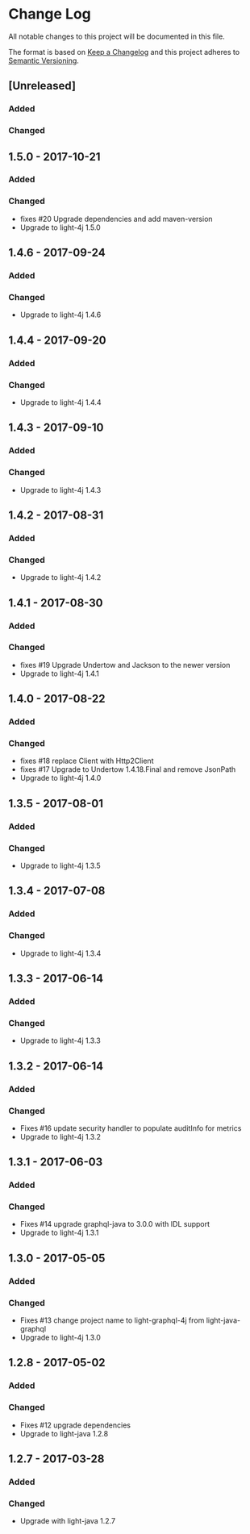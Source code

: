 # Change Log
All notable changes to this project will be documented in this file.

The format is based on [Keep a Changelog](http://keepachangelog.com/)
and this project adheres to [Semantic Versioning](http://semver.org/).

## [Unreleased]
### Added

### Changed

## 1.5.0 - 2017-10-21
### Added

### Changed
- fixes #20 Upgrade dependencies and add maven-version
- Upgrade to light-4j 1.5.0

## 1.4.6 - 2017-09-24
### Added

### Changed
- Upgrade to light-4j 1.4.6

## 1.4.4 - 2017-09-20
### Added

### Changed
- Upgrade to light-4j 1.4.4

## 1.4.3 - 2017-09-10
### Added

### Changed
- Upgrade to light-4j 1.4.3

## 1.4.2 - 2017-08-31
### Added

### Changed
- Upgrade to light-4j 1.4.2

## 1.4.1 - 2017-08-30
### Added

### Changed
- fixes #19 Upgrade Undertow and Jackson to the newer version
- Upgrade to light-4j 1.4.1

## 1.4.0 - 2017-08-22
### Added

### Changed
- fixes #18 replace Client with Http2Client
- fixes #17 Upgrade to Undertow 1.4.18.Final and remove JsonPath
- Upgrade to light-4j 1.4.0

## 1.3.5 - 2017-08-01
### Added

### Changed
- Upgrade to light-4j 1.3.5

## 1.3.4 - 2017-07-08
### Added

### Changed
- Upgrade to light-4j 1.3.4

## 1.3.3 - 2017-06-14
### Added

### Changed
- Upgrade to light-4j 1.3.3

## 1.3.2 - 2017-06-14
### Added

### Changed
- Fixes #16 update security handler to populate auditInfo for metrics
- Upgrade to light-4j 1.3.2

## 1.3.1 - 2017-06-03
### Added

### Changed
- Fixes #14 upgrade graphql-java to 3.0.0 with IDL support
- Upgrade to light-4j 1.3.1

## 1.3.0 - 2017-05-05
### Added

### Changed
- Fixes #13 change project name to light-graphql-4j from light-java-graphql
- Upgrade to light-4j 1.3.0

## 1.2.8 - 2017-05-02
### Added

### Changed
- Fixes #12 upgrade dependencies
- Upgrade to light-java 1.2.8

## 1.2.7 - 2017-03-28
### Added

### Changed
- Upgrade with light-java 1.2.7

